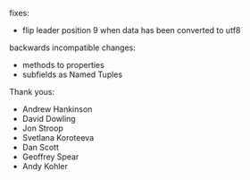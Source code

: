 fixes:

- flip leader position 9 when data has been converted to utf8

backwards incompatible changes:

- methods to properties
- subfields as Named Tuples

Thank yous:

- Andrew Hankinson
- David Dowling
- Jon Stroop
- Svetlana Koroteeva
- Dan Scott
- Geoffrey Spear
- Andy Kohler
